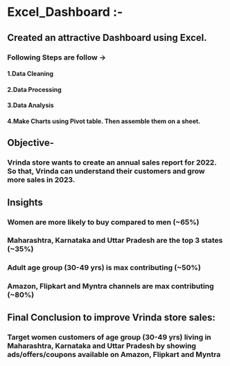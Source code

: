 # Excel_Dashboard :-

## Created an attractive Dashboard using Excel.
### Following Steps are follow ->
#### 1.Data Cleaning
#### 2.Data Processing
#### 3.Data Analysis
#### 4.Make Charts using Pivot table. Then assemble them on a sheet.

## Objective-
### Vrinda store wants to create an annual sales report for 2022. So that, Vrinda can understand their customers and grow more sales in 2023.

## Insights
### Women are more likely to buy compared to men (~65%)
### Maharashtra, Karnataka and Uttar Pradesh are the top 3 states (~35%)
### Adult age group (30-49 yrs) is max contributing (~50%)
### Amazon, Flipkart and Myntra channels are max contributing (~80%)

## Final Conclusion to improve Vrinda store sales:
### Target women customers of age group (30-49 yrs) living in Maharashtra, Karnataka and Uttar Pradesh by showing ads/offers/coupons available on Amazon, Flipkart and Myntra

